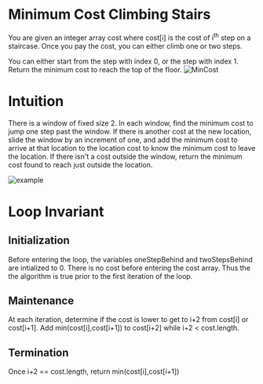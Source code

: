 # Minimum Cost Climbing Stairs

You are given an integer array cost where cost[i] is the cost of i<sup>th</sup> step on a staircase. Once you pay the cost, you can either climb one or two steps.

You can either start from the step with index 0, or the step with index 1.  Return the minimum cost to reach the top of the floor.
![MinCost](https://github.com/radixon/UnitTest/assets/59415488/80e7c720-6f9b-49ca-b88a-205aecbaa762)

# Intuition

There is a window of fixed size 2.  In each window, find the minimum cost to jump one step past the window.  If there is another cost at the new location, slide the window by an increment of one, and add the minimum cost to arrive at that location to the location cost to know the minimum cost to leave the location.  If there isn't a cost outside the window, return the minimum cost found to reach just outside the location.

![example](https://github.com/radixon/UnitTest/assets/59415488/f65cc9a2-bc70-4820-84b1-57c04cc7ae8b)

# Loop Invariant

## Initialization

Before entering the loop, the variables oneStepBehind and twoStepsBehind are intialized to 0.  There is no cost before entering the cost array.  Thus the the algorithm is true prior to the first iteration of the loop.

## Maintenance

At each iteration, determine if the cost is lower to get to i+2 from cost[i] or cost[i+1].  Add min(cost[i],cost[i+1]) to cost[i+2] while i+2 < cost.length.

## Termination

Once i+2 == cost.length, return min(cost[i],cost[i+1])

